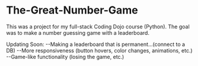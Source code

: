 # The-Great-Number-Game

This was a project for my full-stack Coding Dojo course (Python). The goal was to make a number guessing game with a leaderboard.

Updating Soon:
--Making a leaderboard that is permanent...(connect to a DB)
--More responsiveness (button hovers, color changes, animations, etc.)
--Game-like functionality (losing the game, etc.)
